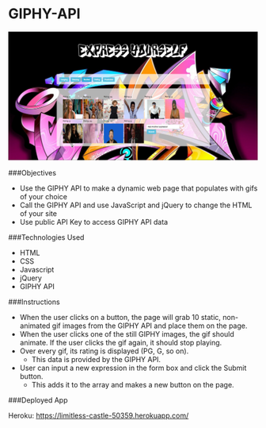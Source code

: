 # GIPHY-API

![alt tag](https://github.com/melissag13/GIPHY-API/blob/master/assets/images/Screen%20Shot%202016-12-28%20at%206.51.42%20PM.png)

###Objectives
* Use the GIPHY API to make a dynamic web page that populates with gifs of your choice
* Call the GIPHY API and use JavaScript and jQuery to change the HTML of your site
* Use public API Key to access GIPHY API data

###Technologies Used
* HTML
* CSS
* Javascript
* jQuery
* GIPHY API

###Instructions

* When the user clicks on a button, the page will grab 10 static, non-animated gif images from the GIPHY API and place them on the page.
* When the user clicks one of the still GIPHY images, the gif should animate. If the user clicks the gif again, it should stop playing.
* Over every gif, its rating is displayed (PG, G, so on). 
	* This data is provided by the GIPHY API.
* User can input a new expression in the form box and click the Submit button. 
  * This adds it to the array and makes a new button on the page.


###Deployed App

Heroku: https://limitless-castle-50359.herokuapp.com/


